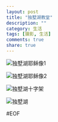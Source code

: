 ```yaml
---
layout: post
title: "独墅湖教堂"
description: ""
category: 生活
tags: [摄影, 生活]
comments: true
share: true
---
```

![独墅湖耶稣像1](http://oe078ltqc.bkt.clouddn.com/IMG_2230.JPG-hm42)


![独墅湖耶稣像2](http://oe078ltqc.bkt.clouddn.com/IMG_2231.JPG-hm42)


![独墅湖十字架](http://oe078ltqc.bkt.clouddn.com/IMG_2229.JPG-hm42)


![独墅湖](http://oe078ltqc.bkt.clouddn.com/IMG_2232.JPG-hm42)

#EOF


